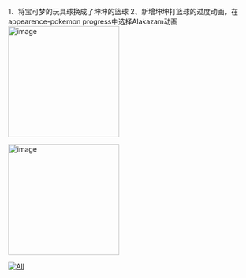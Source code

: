 1、将宝可梦的玩具球换成了坤坤的篮球
2、新增坤坤打篮球的过度动画，在appearence-pokemon progress中选择Alakazam动画
<img width="225" alt="image" src="https://user-images.githubusercontent.com/54127694/205450094-dc4f34f2-3c4a-4ab7-b07d-2e1e1a08a95c.png">


<img width="225" alt="image" src="https://user-images.githubusercontent.com/54127694/205450020-e1bbe17b-763a-4c84-aeeb-3bc5b2ce2209.png">

[![All](eg/family.gif)](eg/family.gif)
